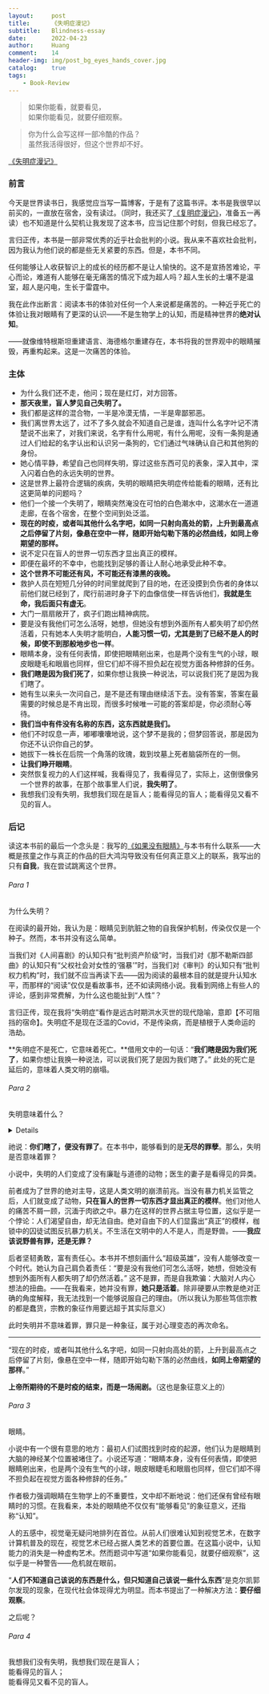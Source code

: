 ```yaml
---
layout:     post
title:      《失明症漫记》
subtitle:   Blindness-essay
date:       2022-04-23
author:     Huang
comment:    14
header-img: img/post_bg_eyes_hands_cover.jpg
catalog:    true
tags:
    - Book-Review
---
```


> 如果你能看，就要看见，<br/>如果你能看见，就要仔细观察。

> 你为什么会写这样一部冷酷的作品？<br/>虽然我活得很好，但这个世界却不好。

[《失明症漫记》](https://book.douban.com/subject/27141620/)

### 前言

今天是世界读书日，我感觉应当写一篇博客，于是有了这篇书评。本书是我很早以前买的，一直放在宿舍，没有读过。（同时，我还买了[《复明症漫记》](https://book.douban.com/subject/27175514/)，准备五一再读）也不知道是什么契机让我发现了这本书，应当记住那个时刻，但我已经忘了。

言归正传，本书是一部非常优秀的近乎社会批判的小说。我从来不喜欢社会批判，因为我认为他们说的都是些无关紧要的东西。但是，本书不同。

任何能够让人收获智识上的成长的经历都不是让人愉快的。这不是宣扬苦难论，平心而论，难道有人能够在毫无痛苦的情况下成为超人吗？超人生长的土壤不是温室，超人是闪电，生长于雷霆中。

我在此作出断言：阅读本书的体验对任何一个人来说都是痛苦的。一种近乎死亡的体验让我对眼睛有了更深的认识——不是生物学上的认知，而是精神世界的**绝对认知**。

——就像维特根斯坦重建语言、海德格尔重建存在，本书将我的世界观中的眼睛摧毁，再重构起来。这是一次痛苦的体验。

### 主体

* 为什么我们还不走，他问；现在是红灯，对方回答。
* **那天夜里，盲人梦见自己失明了。**
* 我们都是这样的混合物，一半是冷漠无情，一半是卑鄙邪恶。
* 我们离世界太远了，过不了多久就会不知道自己是谁，连叫什么名字叶记不清楚说不出来了，对我们来说，名字有什么用呢，有什么用呢，没有一条狗是通过人们给起的名字认出和认识另一条狗的，它们通过气味确认自己和其他狗的身份。
* 她心情平静，希望自己也同样失明，穿过这些东西可见的表象，深入其中，深入闪着白色的永远失明的世界。
* 这是世界上最符合逻辑的疾病，失明的眼睛把失明症传给能看的眼睛，还有比这更简单的问题吗？
* 他们一个接一个失明了，眼睛突然淹没在可怕的白色潮水中，这潮水在一道道走廊，在各个宿舍，在整个空间到处泛滥。
* **现在的时疫，或者叫其他什么名字吧，如同一只射向高处的箭，上升到最高点之后停留了片刻，像悬在空中一样，随即开始勾勒下落的必然曲线，如同上帝期望的那样。**
* 说不定只在盲人的世界一切东西才显出真正的模样。
* 即便在最坏的不幸中，也能找到足够的善让人耐心地承受此种不幸。
* **这个世界不可能还有风，不可能还有漆黑的夜晚。**
* 救护人员在短短几分钟的时间里就爬到了目的地，在还没摸到负伤者的身体以前他们就已经到了，爬行前进时身子下的血像信使一样告诉他们，**我就是生命，我后面只有虚无**。
* 大门一扇扇敞开了，疯子们跑出精神病院。
* 要是没有我他们可怎么活呀，她想，但她没有想到外面所有人都失明了却仍然活着，只有她本人失明才能明白，**人能习惯一切，尤其是到了已经不是人的时候，即使不到那般地步也一样**。
* 眼睛本身，没有任何表情，即使把眼睛剜出来，也是两个没有生气的小球，眼皮眼睫毛和眼眉也同样，但它们却不得不担负起在视觉方面各种修辞的任务。
* **我们瞎是因为我们死了**，如果你想让我换一种说法，可以说我们死了是因为我们瞎了。
* 她有生以来头一次问自己，是不是还有理由继续活下去。没有答案，答案在最需要的时候总是不肯出现，而很多时候唯一可能的答案却是，你必须耐心等待。
* **我们当中有件没有名称的东西，这东西就是我们。**
* 他们不时叹息一声，嘟嘟囔囔地说，这个梦不是我的；但梦回答说，那是因为你还不认识你自己的梦。
* 她拔下一株长在后院一个角落的玫瑰，栽到坟墓上死者脑袋所在的一侧。
* **让我们睁开眼睛**。
* 突然恢复视力的人们这样喊，我看得见了，我看得见了，实际上，这倒很像另一个世界的故事，在那个故事里人们说，**我失明了**。
* 我想我们没有失明，我想我们现在是盲人；能看得见的盲人；能看得见又看不见的盲人。

### 后记

读这本书前的最后一个念头是：我写的[《如果没有眼睛》](https://xn--29s704loyd.com/2021/09/10/Essay-29/)与本书有什么联系——大概是孩童之作与真正的作品的巨大鸿沟导致没有任何真正意义上的联系，我写出的只有**自我**，我在尝试跳离这个世界。

###### Para 1

为什么失明？

在阅读的最开始，我认为是：眼睛见到肮脏之物的自我保护机制，传染仅仅是一个种子。然而，本书并没有这么简单。

当我们对《人间喜剧》的认知只有“批判资产阶级”时，当我们对《那不勒斯四部曲》的认知只有“父权社会对女性的‘强暴’”时，当我们对《审判》的认知只有“批判权力机构”时，我们就不应当再读下去——因为阅读的最根本目的就是提升认知水平，而那样的“阅读”仅仅是看故事书，还不如读网络小说。我看到网络上有些人的评论，感到非常费解，为什么这也能扯到“人性”？

言归正传，现在我将“失明症”看作是远古时期洪水灭世的现代隐喻，意即【不可阻挡的宿命】。失明症不是现在泛滥的Covid，不是传染病，而是植根于人类命运的浩劫。

**失明症不是死亡，它意味着死亡。**借用文中的一句话：“**我们瞎是因为我们死了**，如果你想让我换一种说法，可以说我们死了是因为我们瞎了。” 此处的死亡是延后的，意味着人类文明的崩塌。

###### Para 2

失明意味着什么？

<details>本书存在一些宗教含义，本处仅从宗教角度作分析。因为我想到的其他的角度都是社会批判，我觉得它不符合本博客的精神：从独立的个体出发，在精神灵魂层面帮助他人，可以理解为“克尔凯郭尔”风格的博客。社会批判不是能够让作为个体的人得到成长的角度。</details>

祂说：**你们瞎了，便没有罪了**。在本书中，能够看到的是**无尽的罪孽**。那么，失明是否意味着罪？

小说中，失明的人们变成了没有廉耻与道德的动物；医生的妻子是看得见的异类。

前者成为了世界的绝对主导，这是人类文明的崩溃前兆。当没有暴力机关监管之后，人们就变成了动物，**只在盲人的世界一切东西才显出真正的模样**。他们对他人的痛苦不屑一顾，沉湎于肉欲之中。暴力在这样的世界占据主导位置，这似乎是一个悖论：人们渴望自由，却无法自由。绝对自由下的人们显露出“真正”的模样，枷锁中的囚徒试图反抗暴力机关。不生活在文明中的人不是人，而是野兽。——**我应该说野兽有罪，还是无罪？**

后者坚韧勇敢，富有责任心。本书并不想刻画什么“超级英雄”，没有人能够改变一个时代。她认为自己肩负着责任：“要是没有我他们可怎么活呀，她想，但她没有想到外面所有人都失明了却仍然活着。” 这不是罪，而是自我欺骗：大脑对人内心想法的扭曲。——在我看来，她并没有罪，**她只是活着**。除非硬要从宗教是绝对正确的角度解释，我无法找到一个能够说服自己的理由。（所以我认为那些笃信宗教的都是蠢货，宗教的象征作用要远超于其实际意义）

此时失明并不意味着罪，罪只是一种象征，属于对心理变态的再次命名。

---

“现在的时疫，或者叫其他什么名字吧，如同一只射向高处的箭，上升到最高点之后停留了片刻，像悬在空中一样，随即开始勾勒下落的必然曲线，**如同上帝期望的那样**。”

**上帝所期待的不是时疫的结束，而是一场闹剧。**（这也是象征意义上的）

###### Para 3

眼睛。

小说中有一个很有意思的地方：最初人们试图找到时疫的起源，他们认为是眼睛到大脑的神经某个位置被堵住了。小说还写道：“眼睛本身，没有任何表情，即使把眼睛剜出来，也是两个没有生气的小球，眼皮眼睫毛和眼眉也同样，但它们却不得不担负起在视觉方面各种修辞的任务。”

作者极力强调眼睛在生物学上的不重要性，文中却不断地说：他们还保有曾经有眼睛时的习惯。在我看来，本处的眼睛绝不仅仅有“能够看见”的象征意义，还指称“认知”。

人的五感中，视觉毫无疑问地排列在首位。从前人们很难认知到视觉艺术，在数字计算机普及的现在，视觉艺术已经占据人类艺术的首要位置。在这篇小说中，认知能力的消失是一种虚构艺术。然而题词中写道“如果你能看见，就要仔细观察”，这似乎是一种警告——危机就在眼前。

“**人们不知道自己该说的东西是什么，但只知道自己该说一些什么东西**”是克尔凯郭尔发现的现象，在现代社会体现得尤为明显。而本书提出了一种解决方法：**要仔细观察**。

之后呢？

###### Para 4

我想我们没有失明，我想我们现在是盲人；<br/>能看得见的盲人；<br/>能看得见又看不见的盲人。
